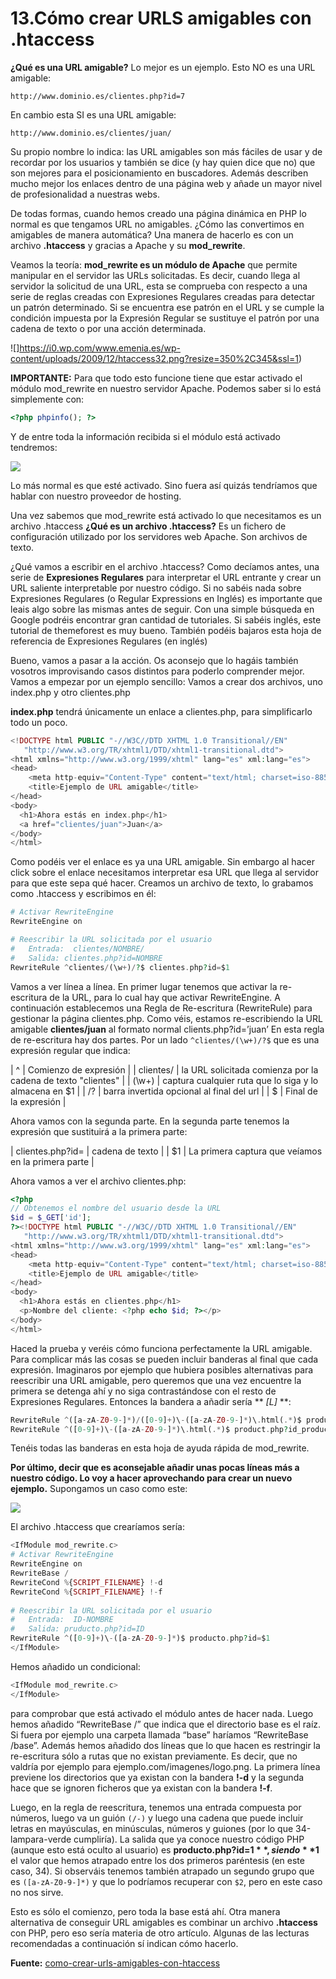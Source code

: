 13.Cómo crear URLS amigables con .htaccess
==========================================
**¿Qué es una URL amigable?** Lo mejor es un ejemplo. Esto NO es una URL amigable:

`http://www.dominio.es/clientes.php?id=7`

En cambio esta SI es una URL amigable:

`http://www.dominio.es/clientes/juan/`

Su propio nombre lo indica: las URL amigables son más fáciles de usar y de recordar por los usuarios y también se dice (y hay quien dice que no) que son mejores para el posicionamiento en buscadores. Además describen mucho mejor los enlaces dentro de una página web y añade un mayor nivel de profesionalidad a nuestras webs.

De todas formas, cuando hemos creado una página dinámica en PHP lo normal es que tengamos URL no amigables. ¿Cómo las convertimos en amigables de manera automática? Una manera de hacerlo es con un archivo **.htaccess** y gracias a Apache y su **mod_rewrite**.

Veamos la teoría: **mod_rewrite es un módulo de Apache** que permite manipular en el servidor las URLs solicitadas. Es decir, cuando llega al servidor la solicitud de una URL, esta se comprueba con respecto a una serie de reglas creadas con Expresiones Regulares creadas para detectar un patrón determinado. Si se encuentra ese patrón en el URL y se cumple la condición impuesta por la Expresión Regular se sustituye el patrón por una cadena de texto o por una acción determinada.

![]https://i0.wp.com/www.emenia.es/wp-content/uploads/2009/12/htaccess32.png?resize=350%2C345&ssl=1)

**IMPORTANTE:** Para que todo esto funcione tiene que estar activado el módulo mod_rewrite en nuestro servidor Apache. Podemos saber si lo está simplemente con:

```php
<?php phpinfo(); ?> 
```

Y de entre toda la información recibida si el módulo está activado tendremos:

![](https://i1.wp.com/www.emenia.es/wp-content/uploads/2009/12/mod_rewrite2.jpg?w=608&ssl=1%20608w,%20https://i1.wp.com/www.emenia.es/wp-content/uploads/2009/12/mod_rewrite2.jpg?resize=300%2C200&ssl=1%20300w)

Lo más normal es que esté activado. Sino fuera así quizás tendríamos que hablar con nuestro proveedor de hosting.

Una vez sabemos que mod_rewrite está activado lo que necesitamos es un archivo .htaccess **¿Qué es un archivo .htaccess?** Es un fichero de configuración utilizado por los servidores web Apache. Son archivos de texto.

¿Qué vamos a escribir en el archivo .htaccess? Como decíamos antes, una serie de **Expresiones Regulares** para interpretar el URL entrante y crear un URL saliente interpretable por nuestro código. Si no sabéis nada sobre Expresiones Regulares (o Regular Expressions en Inglés) es importante que leais algo sobre las mismas antes de seguir. Con una simple búsqueda en Google podréis encontrar gran cantidad de tutoriales. Si sabéis inglés, este tutorial de themeforest es muy bueno. También podéis bajaros esta hoja de referencia de Expresiones Regulares (en inglés)

Bueno, vamos a pasar a la acción. Os aconsejo que lo hagáis también vosotros improvisando casos distintos para poderlo comprender mejor. Vamos a empezar por un ejemplo sencillo: Vamos a crear dos archivos, uno index.php y otro clientes.php

**index.php** tendrá únicamente un enlace a clientes.php, para simplificarlo todo un poco.

```php
<!DOCTYPE html PUBLIC "-//W3C//DTD XHTML 1.0 Transitional//EN"
   "http://www.w3.org/TR/xhtml1/DTD/xhtml1-transitional.dtd">
<html xmlns="http://www.w3.org/1999/xhtml" lang="es" xml:lang="es">
<head>
	<meta http-equiv="Content-Type" content="text/html; charset=iso-8859-1" />
	<title>Ejemplo de URL amigable</title>
</head>
<body>
  <h1>Ahora estás en index.php</h1>
  <a href="clientes/juan">Juan</a>
</body>
</html>
```

Como podéis ver el enlace es ya una URL amigable. Sin embargo al hacer click sobre el enlace necesitamos interpretar esa URL que llega al servidor para que este sepa qué hacer. Creamos un archivo de texto, lo grabamos como .htaccess y escribimos en él:

```php
# Activar RewriteEngine
RewriteEngine on

# Reescribir la URL solicitada por el usuario
#   Entrada:  clientes/NOMBRE/
#   Salida: clientes.php?id=NOMBRE
RewriteRule ^clientes/(\w+)/?$ clientes.php?id=$1
```

Vamos a ver línea a línea. En primer lugar tenemos que activar la re-escritura de la URL, para lo cual hay que activar RewriteEngine. A continuación establecemos una Regla de Re-escritura (RewriteRule) para gestionar la página clientes.php. Como véis, estamos re-escribiendo la URL amigable **clientes/juan** al formato normal clients.php?id=’juan’
En esta regla de re-escritura hay dos partes. Por un lado `^clientes/(\w+)/?$` que es una expresión regular que indica:

| ^         | Comienzo de expresión                                           |
| clientes/ | la URL solicitada comienza por la cadena de texto "clientes"    |
| (\w+)     | captura cualquier ruta que lo siga y lo almacena en $1          |
| /?        | barra invertida opcional al final del url                       |
| $         | Final de la expresión                                           |

Ahora vamos con la segunda parte. En la segunda parte tenemos la expresión que sustituirá a la primera parte:

| clientes.php?id= | cadena de texto                                     |
| $1               | La primera captura que veíamos en la primera parte  |

Ahora vamos a ver el archivo clientes.php:

```php
<?php
// Obtenemos el nombre del usuario desde la URL
$id = $_GET['id'];
?><!DOCTYPE html PUBLIC "-//W3C//DTD XHTML 1.0 Transitional//EN"
   "http://www.w3.org/TR/xhtml1/DTD/xhtml1-transitional.dtd">
<html xmlns="http://www.w3.org/1999/xhtml" lang="es" xml:lang="es">
<head>
	<meta http-equiv="Content-Type" content="text/html; charset=iso-8859-1" />
	<title>Ejemplo de URL amigable</title>
</head>
<body>
  <h1>Ahora estás en clientes.php</h1>
  <p>Nombre del cliente: <?php echo $id; ?></p>
</body>
</html>
```
Haced la prueba y veréis cómo funciona perfectamente la URL amigable. Para complicar más las cosas se pueden incluir banderas al final que cada expresión. Imaginaros por ejemplo que hubiera posibles alternativas para reescribir una URL amigable, pero queremos que una vez encuentre la primera se detenga ahí y no siga contrastándose con el resto de Expresiones Regulares. Entonces la bandera a añadir sería ** *[L]* **:

```php
RewriteRule ^([a-zA-Z0-9-]*)/([0-9]+)\-([a-zA-Z0-9-]*)\.html(.*)$ product.php?id_product=$2$4 [L]
RewriteRule ^([0-9]+)\-([a-zA-Z0-9-]*)\.html(.*)$ product.php?id_product=$1$3 [L]
```

Tenéis todas las banderas en esta hoja de ayuda rápida de mod_rewrite.

**Por último, decir que es aconsejable añadir unas pocas líneas más a nuestro código. Lo voy a hacer aprovechando para crear un nuevo ejemplo.** Supongamos un caso como este:

![](https://i0.wp.com/www.emenia.es/wp-content/uploads/2009/12/htaccess6.png?w=458&ssl=1)

El archivo .htaccess que crearíamos sería:

```php
<IfModule mod_rewrite.c>
# Activar RewriteEngine
RewriteEngine on
RewriteBase / 
RewriteCond %{SCRIPT_FILENAME} !-d
RewriteCond %{SCRIPT_FILENAME} !-f
 
# Reescribir la URL solicitada por el usuario
#   Entrada:  ID-NOMBRE
#   Salida: pruducto.php?id=ID
RewriteRule ^([0-9]+)\-([a-zA-Z0-9-]*)$ producto.php?id=$1
</IfModule>
```

Hemos añadido un condicional:

```php
<IfModule mod_rewrite.c> 
</IfModule>
```
para comprobar que está activado el módulo antes de hacer nada. Luego hemos añadido “RewriteBase /” que indica que el directorio base es el raíz. Si fuera por ejemplo una carpeta llamada “base” haríamos “RewriteBase /base”.
Además hemos añadido dos líneas que lo que hacen es restringir la re-escritura sólo a rutas que no existan previamente. Es decir, que no valdría por ejemplo para ejemplo.com/imagenes/logo.png. La primera línea previene los directorios que ya existan con la bandera **!-d** y la segunda hace que se ignoren ficheros que ya existan con la bandera **!-f**.

Luego, en la regla de reescritura, tenemos una entrada compuesta por números, luego va un guión `(/-)` y luego una cadena que puede incluir letras en mayúsculas, en minúsculas, números y guiones (por lo que 34-lampara-verde cumpliría). La salida que ya conoce nuestro código PHP (aunque esto está oculto al usuario) es **producto.php?id=$1**, siendo **$1** el valor que hemos atrapado entre los dos primeros paréntesis (en este caso, 34). Si observáis tenemos también atrapado un segundo grupo que es `([a-zA-Z0-9-]*)` y que lo podríamos recuperar con `$2`, pero en este caso no nos sirve.

Esto es sólo el comienzo, pero toda la base está ahí. Otra manera alternativa de conseguir URL amigables es combinar un archivo **.htaccess** con PHP, pero eso sería materia de otro artículo. Algunas de las lecturas recomendadas a continuación sí indican cómo hacerlo.

**Fuente:** [como-crear-urls-amigables-con-htaccess](https://www.emenia.es/como-crear-urls-amigables-con-htaccess/)
